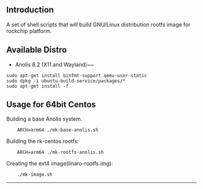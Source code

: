 ## Introduction

A set of shell scripts that will build GNU/Linux distribution rootfs image
for rockchip platform.

## Available Distro

* Anolis 8.2 (X11 and Wayland)~~

```
sudo apt-get install binfmt-support qemu-user-static
sudo dpkg -i ubuntu-build-service/packages/*
sudo apt-get install -f
```

## Usage for 64bit Centos

Building a base Anolis system.

```
	ARCH=arm64 ./mk-base-anolis.sh
```

Building the rk-centos rootfs:

```
	ARCH=arm64 ./mk-rootfs-anolis.sh
```

Creating the ext4 image(linaro-rootfs.img):

```
	./mk-image.sh
```

---

